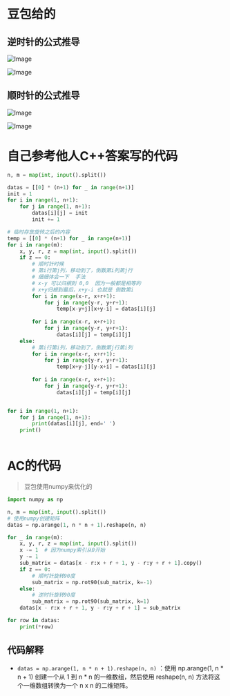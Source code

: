 # 豆包给的
## 逆时针的公式推导

![Image](https://github.com/user-attachments/assets/6e7ea1be-4406-4a72-8b73-605c1fb9ae02)

![Image](https://github.com/user-attachments/assets/8d5ecce7-258f-443f-a2f6-4fe5263842cd)

## 顺时针的公式推导

![Image](https://github.com/user-attachments/assets/24dd9f35-5cf7-4bae-978f-4bc2aebb5328)

![Image](https://github.com/user-attachments/assets/c4632138-7ebf-499f-b3f8-896e67209f41)

# 自己参考他人C++答案写的代码
```python
n, m = map(int, input().split())

datas = [[0] * (n+1) for _ in range(n+1)]
init = 1
for i in range(1, n+1):
    for j in range(1, n+1):
        datas[i][j] = init
        init += 1

# 临时存放旋转之后的内容
temp = [[0] * (n+1) for _ in range(n+1)]
for i in range(m):
    x, y, r, z = map(int, input().split())
    if z == 0:
        # 顺时针时候
        # 第i行第j列，移动到了，倒数第i列第j行
        # 细细体会一下  手法
        # x-y 可以归根到 0,0  因为一般都是相等的
        # x+y归根到最后，x+y-i 也就是 倒数第i
        for i in range(x-r, x+r+1):
            for j in range(y-r, y+r+1):
                temp[x-y+j][x+y-i] = datas[i][j]
        
        for i in range(x-r, x+r+1):
            for j in range(y-r, y+r+1):
                datas[i][j] = temp[i][j]
    else:
        # 第i行第i列，移动到了，倒数第j行第i列
        for i in range(x-r, x+r+1):
            for j in range(y-r, y+r+1):
                temp[x+y-j][y-x+i] = datas[i][j]
        
        for i in range(x-r, x+r+1):
            for j in range(y-r, y+r+1):
                datas[i][j] = temp[i][j]


for i in range(1, n+1):
    for j in range(1, n+1):
        print(datas[i][j], end=' ')
    print()



```
# AC的代码
> 豆包使用numpy来优化的
```python
import numpy as np

n, m = map(int, input().split())
# 使用numpy创建矩阵
datas = np.arange(1, n * n + 1).reshape(n, n)

for _ in range(m):
    x, y, r, z = map(int, input().split())
    x -= 1  # 因为numpy索引从0开始
    y -= 1
    sub_matrix = datas[x - r:x + r + 1, y - r:y + r + 1].copy()
    if z == 0:
        # 顺时针旋转90度
        sub_matrix = np.rot90(sub_matrix, k=-1)
    else:
        # 逆时针旋转90度
        sub_matrix = np.rot90(sub_matrix, k=1)
    datas[x - r:x + r + 1, y - r:y + r + 1] = sub_matrix

for row in datas:
    print(*row)
```
## 代码解释
- `datas = np.arange(1, n * n + 1).reshape(n, n)` ：使用 np.arange(1, n * n + 1) 创建一个从 1 到 n * n 的一维数组，然后使用 reshape(n, n) 方法将这个一维数组转换为一个 n x n 的二维矩阵。